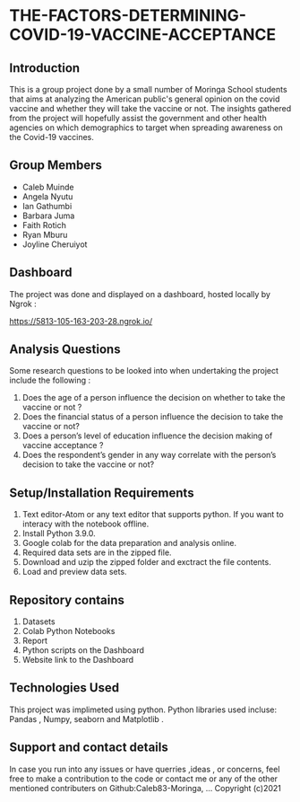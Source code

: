 # THE-FACTORS-DETERMINING-COVID-19-VACCINE-ACCEPTANCE

## Introduction
This is a group project done by a small number of Moringa School students that aims at analyzing the American public's general opinion on the covid vaccine and whether they will take the vaccine or not. The insights gathered from the project will hopefully assist the government and other health agencies on which demographics to target when spreading awareness on the Covid-19 vaccines.

## Group Members
- Caleb Muinde
- Angela Nyutu
- Ian Gathumbi
- Barbara Juma
- Faith Rotich
- Ryan Mburu 
- Joyline Cheruiyot

## Dashboard
The project was done and displayed on a dashboard, hosted locally by Ngrok : 

https://5813-105-163-203-28.ngrok.io/

## Analysis Questions

Some research questions to be looked into when undertaking the project include the following : 

1. Does the age of a person influence the decision on whether to take the vaccine or not ?
2. Does the financial status of a person influence the decision to take the vaccine or not?
3. Does a person’s level of education influence the decision making of vaccine acceptance ?
4. Does the respondent’s gender in any way correlate with the person’s decision to take the vaccine or not?

## Setup/Installation Requirements

1. Text editor-Atom or any text editor that supports python. If you want to interacy with the notebook offline.
2. Install Python 3.9.0.
3. Google colab for the data preparation and analysis online.
4. Required data sets are in the zipped file.
5. Download and uzip the zipped folder and exctract the file contents.
6. Load and preview data sets.

## Repository contains

1. Datasets
2. Colab Python Notebooks
3. Report
4. Python scripts on the Dashboard
5. Website link to the Dashboard

## Technologies Used

This project was implimeted using python. Python libraries used incluse: Pandas , Numpy, seaborn and Matplotlib .

## Support and contact details

In case you run into any issues or have querries ,ideas , or concerns, feel free to make a contribution to the code or contact me or any of the other mentioned contributers on Github:Caleb83-Moringa, ... Copyright (c)2021

